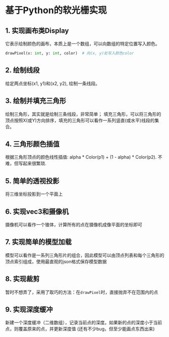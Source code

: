 # 基于Python的软光栅实现

## 1. 实现画布类Display
它表示绘制颜色的画布，本质上是一个数组，可以向数组的特定位置写入颜色。
```python
drawPixel(x: int, y: int, color)  # 向(x, y)处写入颜色color
```

## 2. 绘制线段
给定两点坐标(x1, y1)和(x2, y2), 绘制一条线段。

## 3. 绘制并填充三角形
绘制三角形，其实就是绘制三条线段，非常简单；
填充三角形，可以将三角形的顶点按照X(或Y)方向排序，填充的三角形可以看作一系列竖直(或水平)线段的集合。

## 4. 三角形颜色插值
根据三角形顶点的颜色线性插值: alpha * Color(p1) + (1 - alpha) * Color(p2).
不难，但写起来很繁琐.

## 5. 简单的透视投影
将三维坐标投影到一个平面上

## 6. 实现vec3和摄像机
摄像机可以看作一个锥体，计算所有的点在摄像机成像平面的坐标即可

## 7. 实现简单的模型加载
模型可以看作是一系列三角形片的组合，因此模型可以由顶点列表和每个三角形的顶点索引组成，使用最直观的json格式保存模型数据

## 8. 实现裁剪
暂时不想弄了，采用了取巧的方法：在`drawPixel`时，直接抛弃不在范围内的点

## 9. 实现深度缓冲
新建一个深度缓冲（二维数组），记录当前点的深度。如果新的点的深度小于当前点，则覆盖原来的点，并更新深度值
(还有不少bug，但至少能画点东西出来)
